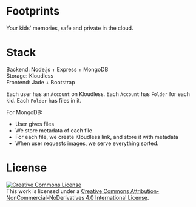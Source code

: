 Footprints
==========

Your kids' memories, safe and private in the cloud.

Stack
====

Backend: Node.js + Express + MongoDB  
Storage: Kloudless  
Frontend: Jade + Bootstrap

Each user has an `Account` on Kloudless. Each `Account` has `Folder` for each kid. Each `Folder` has files in it.

For MongoDB:

- User gives files
- We store metadata of each file
- For each file, we create Kloudless link, and store it with metadata
- When user requests images, we serve everything sorted.

License
======

<a rel="license" href="http://creativecommons.org/licenses/by-nc-nd/4.0/"><img alt="Creative Commons License" style="border-width:0" src="https://i.creativecommons.org/l/by-nc-nd/4.0/88x31.png" /></a><br />This work is licensed under a <a rel="license" href="http://creativecommons.org/licenses/by-nc-nd/4.0/">Creative Commons Attribution-NonCommercial-NoDerivatives 4.0 International License</a>.
